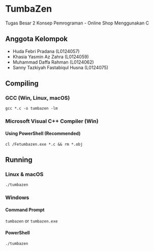 # TumbaZen

Tugas Besar 2 Konsep Pemrograman - Online Shop Menggunakan C

## Anggota Kelompok

- Huda Febri Pradana (L0124057)
- Khasia Yasmin Az Zahra (L0124059)
- Muhammad Daffa Rahman (L0124062)
- Sanny Tazkiyah Fastabiqul Husna (L0124075)

## Compiling

### GCC (Win, Linux, macOS)

`gcc *.c -o tumbazen -lm`

### Microsoft Visual C++ Compiler (Win)

#### Using PowerShell (Recommended)

`cl /Fetumbazen.exe *.c && rm *.obj`

## Running

### Linux & macOS

`./tumbazen`

### Windows

#### Command Prompt

`tumbazen` or `tumbazen.exe`

#### PowerShell

`./tumbazen`
